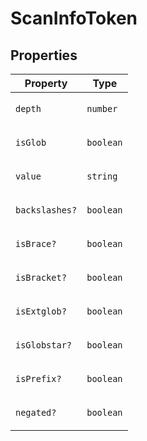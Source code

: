 # ScanInfoToken

## Properties

<table>
<thead>
<tr>
<th>Property</th>
<th>Type</th>
</tr>
</thead>
<tbody>
<tr>
<td>

<a id="depth"></a> `depth`

</td>
<td>

`number`

</td>
</tr>
<tr>
<td>

<a id="isglob"></a> `isGlob`

</td>
<td>

`boolean`

</td>
</tr>
<tr>
<td>

<a id="value"></a> `value`

</td>
<td>

`string`

</td>
</tr>
<tr>
<td>

<a id="backslashes"></a> `backslashes?`

</td>
<td>

`boolean`

</td>
</tr>
<tr>
<td>

<a id="isbrace"></a> `isBrace?`

</td>
<td>

`boolean`

</td>
</tr>
<tr>
<td>

<a id="isbracket"></a> `isBracket?`

</td>
<td>

`boolean`

</td>
</tr>
<tr>
<td>

<a id="isextglob"></a> `isExtglob?`

</td>
<td>

`boolean`

</td>
</tr>
<tr>
<td>

<a id="isglobstar"></a> `isGlobstar?`

</td>
<td>

`boolean`

</td>
</tr>
<tr>
<td>

<a id="isprefix"></a> `isPrefix?`

</td>
<td>

`boolean`

</td>
</tr>
<tr>
<td>

<a id="negated"></a> `negated?`

</td>
<td>

`boolean`

</td>
</tr>
</tbody>
</table>
